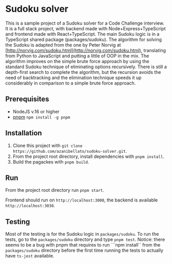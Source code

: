 # Sudoku solver

This is a sample project of a Sudoku solver for a Code Challenge interview.
It is a full stack project, with backend made with Node+Express+TypeScript and frontend made with React+TypeScript.
The main Sudoku logic is in a TypeScript shared package (packages/sudoku).
The algorithm for solving the Sudoku is adapted from the one by Peter Norvig at [http://norvig.com/sudoku.html](http://norvig.com/sudoku.html), translating from Python to JavaScript and putting a little of OOP in the mix.
The algorithm improves on the simple brute force approach by using the standard Sudoku technique of eliminating options recursively. There is still a depth-first search to complete the algorithm, but the recursion avoids the need of backtracking and the elimination technique speeds it up considerably in comparison to a simple brute force approach.

## Prerequisites

- NodeJS v.16 or higher
- [pnpm](https://pnpm.io/) ```npm install -g pnpm```

## Installation

1. Clone this project with ```git clone https://github.com/azanibellato/sudoku-solver.git```.
2. From the project root directory, install dependencies with ```pnpm install```.
2. Build the pagackes with ``` pnpm build ```.

## Run

From the project root directory run ```pnpm start```.

Frontend should run on `http://localhost:3000`, the backend is available `http://localhost:3030`.

## Testing
Most of the testing is for the Sudoku logic in `packages/sudoku`.
To run the tests, go to the `packages/sudoku` directory and type ```pnpm test```.
Notice: there seems to be a bug with pnpm that requires to run ```npm install`` from the `packages/sudoku` directory before the first time running the tests to actually have `ts-jest` available.
